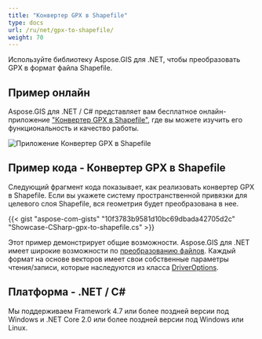 ```yaml
---
title: "Конвертер GPX в Shapefile"
type: docs
url: /ru/net/gpx-to-shapefile/
weight: 70
---
```


Используйте библиотеку Aspose.GIS для .NET, чтобы преобразовать GPX в формат файла Shapefile.

## **Пример онлайн**

Aspose.GIS для .NET / C# представляет вам бесплатное онлайн-приложение ["Конвертер GPX в Shapefile"](https://products.aspose.app/gis/conversion/gpx-to-shapefile), где вы можете изучить его функциональность и качество работы.

![Приложение Конвертер GPX в Shapefile](conversion.png)

## **Пример кода - Конвертер GPX в Shapefile**

Следующий фрагмент кода показывает, как реализовать конвертер GPX в Shapefile. Если вы укажете систему пространственной привязки для целевого слоя Shapefile, вся геометрия будет преобразована в нее. 

{{< gist "aspose-com-gists" "10f3783b9581d10bc69dbada42705d2c" "Showcase-CSharp-gpx-to-shapefile.cs" >}}

Этот пример демонстрирует общие возможности. Aspose.GIS для .NET имеет широкие возможности по [преобразованию файлов](https://docs.aspose.com/gis/net/vector-layers/). Каждый формат на основе векторов имеет свои собственные параметры чтения/записи, которые наследуются из класса [DriverOptions](https://reference.aspose.com/gis/net/aspose.gis/driveroptions).

## **Платформа - .NET / C#**

Мы поддерживаем Framework 4.7 или более поздней версии под Windows и .NET Core 2.0 или более поздней версии под Windows или Linux.
